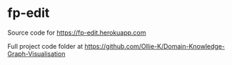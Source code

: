 # fp-edit
Source code for https://fp-edit.herokuapp.com

Full project code folder at https://github.com/Ollie-K/Domain-Knowledge-Graph-Visualisation 
